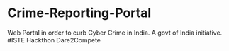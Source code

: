 # Crime-Reporting-Portal
Web Portal in order to curb Cyber Crime in India. A govt of India initiative. 
#ISTE Hackthon Dare2Compete
